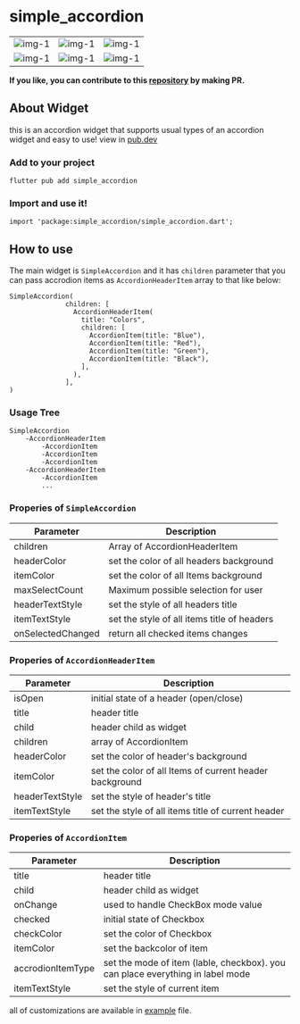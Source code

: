 
# simple_accordion
<table>
<tr>
<td><img src="https://raw.githubusercontent.com/parsadoc/simple_accordion/dev/screenshots/1.png" alt="img-1" /></td>
<td><img src="https://raw.githubusercontent.com/parsadoc/simple_accordion/dev/screenshots/2.png" alt="img-1" /></td>
<td><img src="https://raw.githubusercontent.com/parsadoc/simple_accordion/dev/screenshots/3.png" alt="img-1" /></td>
</tr>
<tr>
<td><img src="https://raw.githubusercontent.com/parsadoc/simple_accordion/dev/screenshots/4.png" alt="img-1" /></td>
<td><img src="https://raw.githubusercontent.com/parsadoc/simple_accordion/dev/screenshots/5.png" alt="img-1" /></td>
<td><img src="https://raw.githubusercontent.com/parsadoc/simple_accordion/dev/screenshots/6.png" alt="img-1" /></td>
</tr>
</table>

**If you like, you can contribute to this [repository](https://github.com/parsadoc/simple_accordion) by making PR.**

## About Widget
this is an accordion widget that supports usual types of an accordion widget and easy to use!
view in [pub.dev](https://pub.dev/packages/simple_accordion)

### Add to your project
```
flutter pub add simple_accordion
```

### Import and use it!
```
import 'package:simple_accordion/simple_accordion.dart';
```

## How to use
The main widget is `SimpleAccordion` and it has `children` parameter that you can pass accrodion items as `AccordionHeaderItem` array to that like below:
```
SimpleAccordion(
              children: [
                AccordionHeaderItem(
                  title: "Colors",
                  children: [
                    AccordionItem(title: "Blue"),
                    AccordionItem(title: "Red"),
                    AccordionItem(title: "Green"),
                    AccordionItem(title: "Black"),
                  ],
                ),
              ],
)
```
### Usage Tree
```
SimpleAccordion
	-AccordionHeaderItem
		-AccordionItem
		-AccordionItem
		-AccordionItem
	-AccordionHeaderItem
		-AccordionItem
		...
```

### Properies of `SimpleAccordion`
|Parameter|Description|
|--|--|
|children| Array of AccordionHeaderItem  |
|headerColor| set the color of all headers background |
|itemColor| set the color of all Items background |
|maxSelectCount|Maximum possible selection for user|
|headerTextStyle| set the style of all headers title |
|itemTextStyle| set the style of all items title of headers|
|onSelectedChanged|return all checked items changes|


### Properies of `AccordionHeaderItem`
|Parameter|Description|
|--|--|
|isOpen| initial state of a header (open/close)|
|title| header title |
|child| header child as widget |
|children|array of AccordionItem|
|headerColor| set the color of header's background |
|itemColor| set the color of all Items of current header background |
|headerTextStyle| set the style of header's title |
|itemTextStyle| set the style of all items title of current header|



### Properies of `AccordionItem`
|Parameter|Description|
|--|--|
|title| header title |
|child| header child as widget |
|onChange|used to handle CheckBox mode value|
|checked| initial state of Checkbox|
|checkColor| set the color of Checkbox |
|itemColor| set the backcolor of item |
|accrodionItemType| set the mode of item (lable, checkbox). you can place everything in label mode|
|itemTextStyle| set the style of current item|

all of customizations are available in [example](https://github.com/parsadoc/simple_accordion/blob/dev/example/lib/main.dart) file.